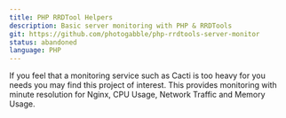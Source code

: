 ```yaml
---
title: PHP RRDTool Helpers
description: Basic server monitoring with PHP & RRDTools
git: https://github.com/photogabble/php-rrdtools-server-monitor
status: abandoned
language: PHP
---
```


If you feel that a monitoring service such as Cacti is too heavy for you needs you may find this project of interest. This provides monitoring with minute resolution for Nginx, CPU Usage, Network Traffic and Memory Usage.

